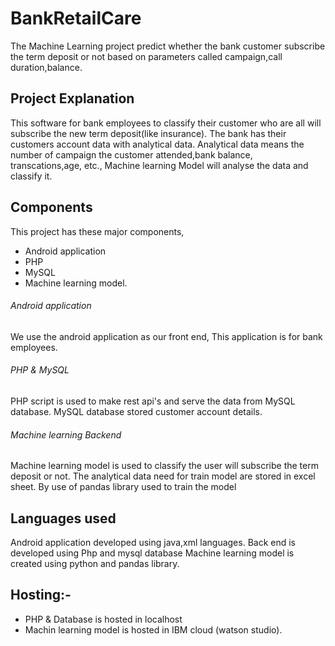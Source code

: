 # BankRetailCare
The Machine Learning project predict whether the bank customer subscribe the term deposit or not based on parameters called campaign,call duration,balance.

## Project Explanation
This software for bank employees to classify their customer who are all will subscribe the new term deposit(like insurance).
The bank has their customers account data with analytical data.
Analytical data means the number of campaign the customer attended,bank balance, transcations,age, etc.,
Machine learning Model will analyse the data and classify it.

## Components
This project has these major components,

 - Android application
 - PHP
 - MySQL
 - Machine learning model.

###### Android application
  We use the android application as our front end, This application is for bank employees.
###### PHP & MySQL
  PHP script is used to make rest api's and serve the data from MySQL database.
  MySQL database stored customer account details.
###### Machine learning Backend
  Machine learning model is used to classify the user will subscribe the term deposit or not.
  The analytical data need for train model are stored in excel sheet. By use of pandas library used to train the model

## Languages used
Android application developed using java,xml languages.
Back end is developed using Php and mysql database
Machine learning model is created using python and pandas library.

## Hosting:-
 - PHP & Database is hosted in localhost
 - Machin learning model is hosted in IBM cloud (watson studio). 
